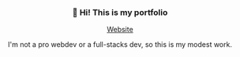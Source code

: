 <h3 align="center">👋 Hi! This is my portfolio</h3>
<p align="center">
  <a href="gael-lopes-da-silva.github.io/myportfolio/">Website</a>
</p>

<p align="center">I'm not a pro webdev or a full-stacks dev, so this is my modest work.</p>
